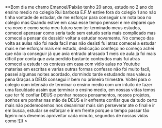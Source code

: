 **Bom dia me chamo Emanoel/Paixão tenho 20 anos, estudo no 2 ano do ensino medio no colegio Rui barbosa E.F.M
estive fora do colegio 1 ano não tinha vontade de estudar, de me esforçar para conseguir um nota boa no colegio mas:Quando estive em casa 
esse tempo penssei e me deparei que era novo e como seria meu futuro sem ter terminado meus estudos, comecei apenssar como seria tudo sem estudo 
seria mais complicado mas comecei a pensar de dessidir voltar a estudar novamente.
 No começo das volta as aulas não foi nada facil mas não desisti fui atraz comecei a estudar mais e me esforçar mais em estudo, dedicação 
 comfeço no começo achei que não ia conseguir já que avia entrado atrasado 1 meis de aula já foi mais dificil por conta que avia perdido bastante conteudos
 mais fui atras comecei a estudar os conteus em casa com vidio aulas no Youtube materias em escritas e varias outras formas confesso não foi muito facil, passei algumas 
 noites acordado, dormindo tarde estudando mas valeu a pena Graças a DEUS consegui ir bem no primeiro trimestre.
  Voltei para o colegio com intensão de terminar o ensino medio com um intuito de fazer uma faculdade assim que terminar o ensino medio, em nossas vidas 
  temos que ter fé confiar DEUS e ponhar nossos pensamentos, nossos projetos, sonhos em ponhar nas mão de DEUS e ir enfrente confiar que da tudo certo mais não podemodemos nos desanimar mais sim perseverar ate o final e ir em busca, estudar se esforçar e ir em frente porque o tempo passar tão ligeiro nos devemos aproveitar cada minuto, segundos de nossas vidas como     ![]( >
   
